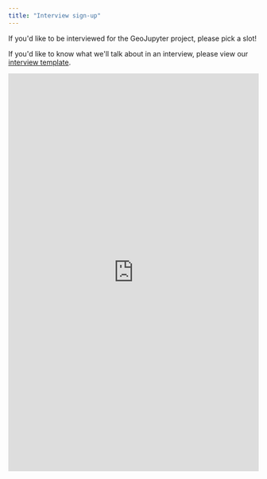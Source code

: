 ```yaml
---
title: "Interview sign-up"
---
```


If you'd like to be interviewed for the GeoJupyter project, please pick a slot!

If you'd like to know what we'll talk about in an interview, please view our [interview
template](/interviews/template.md).

<!-- Google Calendar Appointment Scheduling begin -->
<iframe src="https://calendar.google.com/calendar/appointments/schedules/AcZssZ3ZhylenaNzTUGvJIPn8t0TuYKKAQ90MxMywXH2yH6P-ptLtNkRLd59G5QjR4VxOSKbOu6mBWLm?gv=true" style="border: 0" width="100%" height="800" frameborder="0"></iframe>
<!-- end Google Calendar Appointment Scheduling -->
